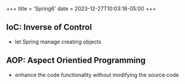 +++
title = 'Spring6'
date = 2023-12-27T10:03:16-05:00
+++


## IoC: Inverse of Control
- let Spring manage creating objects

## AOP: Aspect Orientied Programming
- enhance the code functionality without modifying the source code